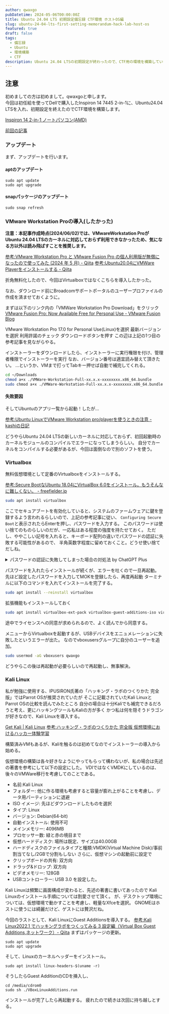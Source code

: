 ```yaml
---
author: qwaxgo
pubDatetime: 2024-05-06T00:00:00Z
title: Ubuntu 24.04 LTS 初期設定備忘録 CTF環境 ホストOS編
slug: ubuntu-24-04-lts-first-setting-memorandum-hack-lab-host-os
featured: true
draft: false
tags:
  - 備忘録
  - Ubuntu
  - 環境構築
  - CTF
description: Ubuntu 24.04 LTSの初期設定が終わったので、CTF用の環境を構築していきます。
---
```


## 注意

初めましての方は初めまして。qwaxgoと申します。  
今回は初任給を使ってDellで購入したInspiron 14 7445 2-in-1に、Ubuntu24.04 LTSを入れ、初期設定を終えたのでCTF環境を構築します。

[Inspiron 14 2-in-1 ノートパソコン(AMD)](https://www.dell.com/ja-jp/shop/laptops/amd/spd/inspiron-14-7445-2-in-1-laptop/oic7445200201monojp)

[前回の記事](https://qwaxgo.com/blog/ubuntu-24-04-lts-first-setting-memorandum-minimum/)

### アップデート

まず、アップデートを行います。

#### aptのアップデート

```
sudo apt update
sudo apt upgrade
```

#### snapパッケージのアップデート

```
sudo snap refresh
```

### VMware Workstation Proの導入(したかった)

**注意：本記事作成時点(2024/06/02)では、VMwareWorkstation ProがUbuntu 24.04 LTSのカーネルに対応しておらず利用できなかったため、気になる方以外は読み飛ばすことを推奨します。**

[参考:VMware Workstation Pro と VMware Fusion Pro の個人利用版が無償になったので使ってみた (2024 年 5 月) - Qiita](https://qiita.com/sanjushi003/items/b4ba2687f99412fd7c38)
[参考:Ubuntu20.04にVMWare Playerをインストールする - Qiita](https://qiita.com/kannkyo/items/b1cf86925ef5a6e30dfa)

折角無料化したので、今回はVirtualboxではなくこちらを導入したかった。

なお、ダウンロード前にBroadcomサポートポータルのユーザープロファイルの作成を済ませておくように。

まずは以下のリンク内の「VMWare Workstation Pro Download」をクリック
[VMware Fusion Pro: Now Available Free for Personal Use - VMware Fusion Blog](https://blogs.vmware.com/teamfusion/2024/05/fusion-pro-now-available-free-for-personal-use.html)

VMware Workstation Pro 17.0 for Personal Use(Linux)を選択
最新バージョンを選択
利用許諾のチェック
ダウンロードボタンを押す
この辺は上記の1つ目の参考記事を見ながらやる。

インストーラーをダウンロードしたら、インストーラーに実行権限を付け、管理者権限でインストーラーを実行
なお、バージョン番号は適宜読み替えて頂きたい。
…というか、VMまで打ってTabキー押せば自動で補完してくれる。

```bash
cd ~/Downloads
chmod a+x ./VMWare-Workstation-Full-xx.x.x-xxxxxxxx.x86_64.bundle
sudo chmod a+x ./VMWare-Workstation-Full-xx.x.x-xxxxxxxx.x86_64.bundle
```

#### 失敗要因

そしてUbuntuのアプリ一覧から起動！したが…

[参考:Ubuntu LinuxでVMware Workstation pro/playerを使うときの注意 - kashiの日記](http://verifiedby.me/adiary/0171#c2)

どうやらUbuntu 24.04 LTSの新しいカーネルに対応しておらず、初回起動時のカーネルモジュールのコンパイルでエラーになってしまうらしい。
自分でカーネルをコンパイルする必要があるが、今回は面倒なので別のソフトを使う。

### Virtualbox

無料仮想環境として定番のVirtualboxをインストールする。

[参考:Secure BootなUbuntu 18.04にVirtualBox 6.0をインストール。もうそんなに難しくない。 - freefielder.jp](https://freefielder.jp/blog/2019/09/secure-boot-ubuntu-vbox.html)

```bash
sudo apt install virtualbox
```

ここでセキュアブートを有効化していると、システムのファームウェアに鍵を登録するよう言われるらしいので、上記の参考記事に従い、
`Configuring Secure Boot`と表示されたらEnterを押し、パスワードを入力する。
このパスワードは使い捨てのものらしいのだが、一応私はある程度の強度を持たせておく。
ただし、ややこしい記号を入れると、キーボード配列の違いでパスワードの認証に失敗する可能性があるので、
半角英数字程度に留めておくこと。どうせ使い捨てだしね。

<details>
<summary>パスワードの認証に失敗してしまった場合の対処法 by ChatGPT Plus </summary>
セキュアブートを有効化した状態でUbuntuにVirtualBoxをインストールした際に、MOK（Machine Owner Key）の登録が必要ですが、認証に失敗してしまうことがあります。この状況に対処するためには、以下の手順を試してみてください。

1. **Shim-signedパッケージの再インストール**:

   - 端末を開いて以下のコマンドを実行します。
     ```bash
     sudo apt-get install --reinstall shim-signed
     ```

2. **MOKの再登録の準備**:

   - 再インストールが完了したら、以下のコマンドを実行してMOKの再登録を準備します。
     ```bash
     sudo mokutil --import /var/lib/shim-signed/mok/MOK.der
     ```
   - コマンドを実行すると、新しいパスワードを入力するよう求められます。このパスワードは再起動後にMOK登録画面で必要となりますので、忘れないようにしてください。

3. **システムの再起動**:

   - パスワードの入力が完了したら、システムを再起動します。
     ```bash
     sudo reboot
     ```

4. **MOK管理の画面**:

   - 再起動後、MOK管理の青い画面が表示されます。この画面で「Enroll MOK」を選択し、次に進みます。
   - パスワードを入力するよう求められますので、先ほど設定したパスワードを入力します。
   - 「Yes」を選択して登録を完了します。

5. **登録が完了しない場合**:
   - 上記手順でも問題が解決しない場合、次の方法を試してください。
     - BIOSまたはUEFI設定でセキュアブートを一時的に無効化し、VirtualBoxをインストールしてMOKの登録を完了させます。その後、セキュアブートを再度有効化します。

これらの手順でMOKの登録が完了し、VirtualBoxが正常に動作することを確認してください。問題が解決しない場合や追加のヘルプが必要な場合は、さらに詳細な情報を提供してください。

</details>

パスワードを入れたらインストールが続くが、エラーを吐くので一旦再起動。
先ほど設定したパスワードを入力してMOKを登録したら、再度再起動
ターミナルに以下のコマンドを入れてインストールを完了する。

```bash
sudo apt install --reinstall virtualbox
```

拡張機能もインストールしておく

```bash
sudo apt install virtualbox-ext-pack virtualbox-guest-additions-iso virtualbox-guest-utils virtualbox-guest-x11
```

途中でライセンスへの同意が求められるので、よく読んでから同意する。

メニューからVirtualboxを起動するが、USBデバイスをエニュメレーションに失敗したというエラーが出た。
なのでvboxusersグループに自分のユーザーを追加。

```bash
sudo usermod -aG vboxusers qwaxgo
```

どうやらこの後は再起動が必要らしいので再起動し、無事解決。

### Kali Linux

私が勉強に使用する、IPUSIRON氏著の「ハッキング・ラボのつくりかた 完全版」ではParrot OSが推奨されていたが
そこに記載されていたKali LinuxとParrot OSの比較を読んでみたところ
自分の場合は十分Kaliでも補完できるだろうと考え、更にハッキングツールもKaliの方が多く
かつ私は何を隠そうドラゴンが好きなので、Kali Linuxを導入する。

[Get Kali | Kali Linux](https://www.kali.org/get-kali/#kali-installer-images)
[参考:ハッキング・ラボのつくりかた 完全版 仮想環境におけるハッカー体験学習](https://www.seshop.com/product/detail/25094)

構築済みVMもあるが、Kaliを触るのは初めてなのでインストーラーの導入から始める。

仮想環境の構築は各々好きなようにやってもらって構わないが、私の場合は先述の著書を参考にして以下の設定にした。
VDIではなくVMDKにしているのは、後々のVMWare移行を考慮してのことである。

- 名前:Kali Linux
- フォルダー: 他に作る環境も考慮すると容量が膨れ上がることを考慮し、データ用パーティションに退避
- ISO イメージ: 先ほどダウンロードしたものを選択
- タイプ: Linux
- バージョン: Debian(64-bit)
- 自動インストール: 使用不可
- メインメモリー: 4096MB
- プロセッサー数: 緑と赤の境目まで
- 仮想ハードディスク: 場所は既定、サイズは40.00GB
- ハードディスクのファイルタイプと種類:VMDK(Virtual Machine Disk)/事前割当てなし/2GBで分割もしない
  さらに、仮想マシンの起動前に設定で
- クリップボードの共有: 双方向
- ドラッグ&ドロップ: 双方向
- ビデオメモリー: 128GB
- USBコントローラー: USB 3.0
  を設定した。

Kali Linuxは頻繁に画面構成が変わると、先述の著書に書いてあったので
Kali Linuxのインストール手順については割愛させて頂く。
が、デスクトップ環境については、仮想環境で動かすことを考慮し、軽量なXfceを選択。
GNOMEはホストに使うには綺麗だけど、ゲストには贅沢だね。

今回のラストとして、Kali LinuxにGuest Additionsを導入する。
[参考:Kali Linux2022.1 でハッキングラボをつくってみる 3 設定編（Virtual Box Guest Additions,ネットワーク）- Qiita](https://qiita.com/kagirohi/items/6fc30a8af73158fcf682)
まずはパッケージの更新。

```
sudo apt update
sudo apt upgrade
```

そして、Linuxのカーネルヘッダーをインストール。

```
sudo apt install linux-headers-$(uname -r)
```

そうしたらGuest AdditionのCDを挿入し、

```
cd /media/cdrom0
sudo sh ./VBoxLinuxAdditions.run
```

インストールが完了したら再起動する。
疲れたので続きは次回に持ち越しとする。
